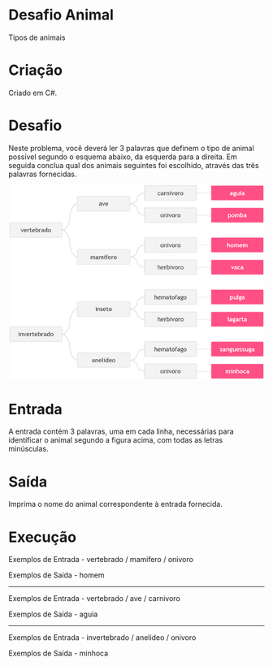 # Desafio Animal

Tipos de animais

# Criação

Criado em C#.

# Desafio

Neste problema, você deverá ler 3 palavras que definem o tipo de animal possível segundo o esquema abaixo, da esquerda para a direita. Em seguida conclua qual dos animais seguintes foi escolhido, através das três palavras fornecidas.

<p align="center">
<img src="./animal.png" width="500px" >
</p>

# Entrada

A entrada contém 3 palavras, uma em cada linha, necessárias para identificar o animal segundo a figura acima, com todas as letras minúsculas.

# Saída

Imprima o nome do animal correspondente à entrada fornecida.

# Execução

Exemplos de Entrada -
vertebrado /
mamifero /
onivoro

Exemplos de Saída -
homem

---

Exemplos de Entrada -
vertebrado /
ave /
carnivoro

Exemplos de Saída -
aguia

---

Exemplos de Entrada -
invertebrado /
anelideo /
onivoro

Exemplos de Saída -
minhoca
